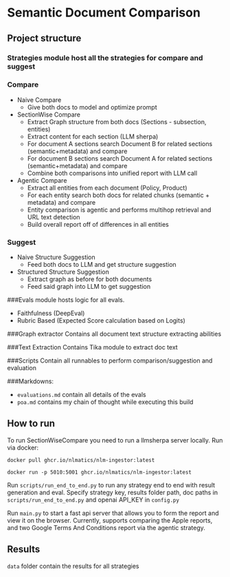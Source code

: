 # Semantic Document Comparison

## Project structure

### Strategies module host all the strategies for compare and suggest

### Compare

- Naive Compare
  - Give both docs to model and optimize prompt
- SectionWise Compare
  - Extract Graph structure from both docs (Sections - subsection, entities)
  - Extract content for each section (LLM sherpa)
  - For document A sections search Document B for related sections (semantic+metadata) and compare
  - For document B sections search Document A for related sections (semantic+metadata) and compare
  - Combine both comparisons into unified report with LLM call
- Agentic Compare
  - Extract all entities from each document (Policy, Product)
  - For each entity search both docs for related chunks (semantic + metadata) and compare
  - Entity comparison is agentic and performs multihop retrieval and URL text detection
  - Build overall report off of differences in all entities

### Suggest

- Naive Structure Suggestion
  - Feed both docs to LLM and get structure suggestion
- Structured Structure Suggestion
  - Extract graph as before for both documents
  - Feed said graph into LLM to get suggestion

###Evals module hosts logic for all evals.
- Faithfulness (DeepEval)
- Rubric Based (Expected Score calculation based on Logits)

###Graph extractor 
Contains all document text structure extracting abilities

###Text Extraction 
Contains Tika module to extract doc text

###Scripts 
Contain all runnables to perform comparison/suggestion and evaluation

###Markdowns:
- `evaluations.md` contain all details of the evals
- `poa.md` contains my chain of thought while executing this build

## How to run

To run SectionWiseCompare you need to run a llmsherpa server locally. Run via docker:

`docker pull ghcr.io/nlmatics/nlm-ingestor:latest`

`docker run -p 5010:5001 ghcr.io/nlmatics/nlm-ingestor:latest`

Run `scripts/run_end_to_end.py` to run any strategy end to end with result generation and eval.
Specify strategy key, results folder path, doc paths in `scripts/run_end_to_end.py` and openai API_KEY in `config.py`

Run `main.py` to start a fast api server that allows you to form the report and view it on the browser.
Currently, supports comparing the Apple reports, and two Google Terms And Conditions report via the agentic strategy.

## Results

`data` folder contain the results for all strategies